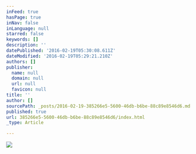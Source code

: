 ```yaml
---
inFeed: true
hasPage: true
inNav: false
inLanguage: null
starred: false
keywords: []
description: ''
datePublished: '2016-02-19T05:30:08.611Z'
dateModified: '2016-02-19T05:29:21.210Z'
authors: []
publisher:
  name: null
  domain: null
  url: null
  favicon: null
title: ''
author: []
sourcePath: _posts/2016-02-19-385266e5-5600-46db-b6be-88c89e8546d6.md
published: true
url: 385266e5-5600-46db-b6be-88c89e8546d6/index.html
_type: Article

---
```

![](https://the-grid-user-content.s3-us-west-2.amazonaws.com/ba88ad7d-0dd0-4c3f-9828-e1c399e3cbce.jpg)